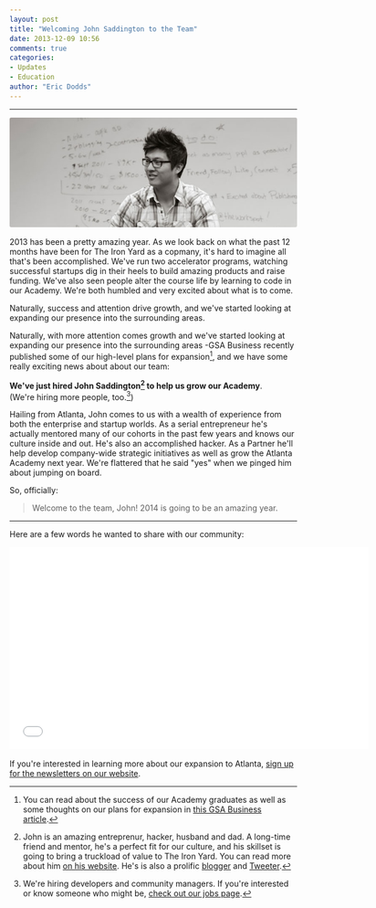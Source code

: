 ```yaml
---
layout: post
title: "Welcoming John Saddington to the Team"
date: 2013-12-09 10:56
comments: true
categories: 
- Updates
- Education
author: "Eric Dodds"
---
```

---

<img src="/images/blog/2013/12/12.9.13/john-saddington-welcome.jpg" style="border-radius: 3px;">

2013 has been a pretty amazing year. As we look back on what the past 12 months have been for The Iron Yard as a copmany, it's hard to imagine all that's been accomplished. We've run two accelerator programs, watching successful startups dig in their heels to build amazing products and raise funding. We've also seen people alter the course life by learning to code in our Academy. We're both humbled and very excited about what is to come.

Naturally, success and attention drive growth, and we've started looking at expanding our presence into the surrounding areas.

<!-- more -->

Naturally, with more attention comes growth and we've started looking at expanding our presence into the surrounding areas -GSA Business recently published some of our high-level plans for expansion[^1], and we have some really exciting news about about our team: 

**We've just hired John Saddington[^2] to help us grow our Academy**.  
(We're hiring more people, too.[^3])

Hailing from Atlanta, John comes to us with a wealth of experience from both the enterprise and startup worlds. As a serial entrepreneur he's actually mentored many of our cohorts in the past few years and knows our culture inside and out. He's also an accomplished hacker. As a Partner he'll help develop company-wide strategic initiatives as well as grow the Atlanta Academy next year. We're flattered that he said "yes" when we pinged him about jumping on board. 

So, officially:

> Welcome to the team, John! 2014 is going to be an amazing year. 

---

Here are a few words he wanted to share with our community: 

<iframe width="630" height="354" src="//www.youtube.com/embed/tAk_FtJh6Lc" frameborder="0" allowfullscreen></iframe>

If you're interested in learning more about our expansion to Atlanta, [sign up for the newsletters on our website](http://theironyard.com/locations/atlanta/). 

[^1]: You can read about the success of our Academy graduates as well as some thoughts on our plans for expansion in [this GSA Business article](http://gsabusiness.com/news/49715-iron-yard-to-expand-code-school?rss=0). 

[^2]: John is an amazing entreprenur, hacker, husband and dad. A long-time friend and mentor, he's a perfect fit for our culture, and his skillset is going to bring a truckload of value to The Iron Yard. You can read more about him [on his website](http://john.do/about/). He's is also a prolific [blogger](http://john.do) and [Tweeter](http://twitter.com/saddington).

[^3]: We're hiring developers and community managers. If you're interested or know someone who might be, [check out our jobs page](http://theironyard.com/jobs). 